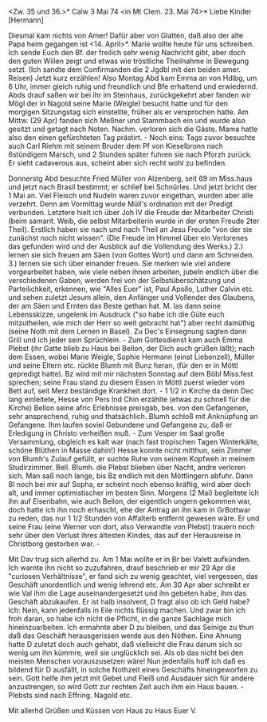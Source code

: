 <Zw. 35 und 36.>* Calw 3 Mai 74
 <in Mt Clem. 23. Mai 74>*
Liebe Kinder [Hermann]

Diesmal kam nichts von Amer! Dafür aber von Glatten, daß also der alte Papa heim gegangen ist <14. April>*. Marie wollte heute für uns schreiben. Ich sende Euch den Bf. der freilich sehr wenig Nachricht gibt, aber doch den guten Willen zeigt und etwas wie tröstliche Theilnahme in Bewegung setzt. (Ich sandte dem Confirmanden die 2 Jgdbl mit den beiden amer. Reisen) 
Jetzt kurz erzählen! Also Montag Abd kam Emma an von Hdlbg, um 6 Uhr, immer gleich ruhig und freundlich und Bfe erhaltend und erwiedernd. Abds drauf saßen wir bei ihr im Steinhaus, zurückgekehrt aber fanden wir Mögl der in Nagold seine Marie (Weigle) besucht hatte und für den morgigen Sitzungstag sich einstellte, früher als er versprochen hatte. Am Mittw. (29 Apr) fanden sich Meßner und Stammbach ein und wurde also gesitzt und getagt nach Noten. Nachm. verloren sich die Gäste. Mama hatte also den einen gefürchteten Tag prästirt. - Noch eins: Tags zuvor besuchte auch Carl Riehm mit seinem Bruder dem Pf von Kieselbronn nach 6stündigem Marsch, und 2 Stunden später fuhren sie nach Pforzh zurück. Er sieht cadaverous aus, scheint aber sich recht wohl zu befinden.

Donnerstg Abd besuchte Fried Müller von Alzenberg, seit 69 im Miss.haus und jetzt nach Brasil bestimmt; er schlief bei Schnürles. Und jetzt bricht der 1 Mai an. Viel Fleisch und Nudeln waren zuvor eingethan, wurden aber alle verzehrt. Denn am Vormittag wurde Müll's ordination mit der Predigt verbunden. Letztere hielt ich über Joh IV die Freude der Mitarbeiter Christi (beim samarit. Weib, die selbst Mitarbeiterin wurde in der ersten Freude 2ter Theil). Erstlich haben sie nach und nach Theil an Jesu Freude "von der sie zunächst noch nicht wissen". (Die Freude im Himmel über ein Verlorenes das gefunden wird und der Ausblick auf die Vollendung des Werks.) 2.) lernen sie sich freuen am Säen (von Gottes Wort) und dann am Schneiden. 3.) lernen sie sich über einander freuen. Sie merken wie viel andere vorgearbeitet haben, wie viele neben ihnen arbeiten, jubeln endlich über die verschiedenen Gaben, werden frei von der Selbstüberschätzung und Parteilichkeit, erkennen, wie "Alles Euer" ist, Paul Apollo, Luther Calvin etc. und sehen zuletzt Jesum allein, den Anfänger und Vollender des Glaubens, der am Säen und Ernten das Beste gethan hat. M. las dann seine Lebensskizze, ungelenk im Ausdruck ("so habe ich die Güte euch mitzutheilen, wie mich der Herr so weit gebracht hat") aber recht damüthig (seine Noth mit dem Lernen in Basel). Zu Dec's Einsegnung sagten dann Grill und ich jeder sein Sprüchlein. - Zum Gottesdienst kam auch Emma Plebst (ihr Gatte blieb zu Haus bei Bellon, der Dich auch grüßen läßt); nach dem Essen, wobei Marie Weigle, Sophie Hermann (einst Liebenzell), Müller und seine Eltern etc. rückte Blumh mit Bunz heran, (für den er in Möttl gepredigt hatte). Bz wird mit mir nächsten Sonntag auf dem Böbl Miss.fest sprechen; seine Frau stand zu diesem Essen in Möttl zuerst wieder vom Bett auf, seit Merz beständige Krankheit dort. - 1 1/2 in Kirche da denn Dec lang einleitete, Hesse von Pers Ind Chin erzählte (etwas zu schnell für die Kirche) Bellon seine afric Erlebnisse preisgab, bes. von den Gefangenen, sehr ansprechend, ruhig und thatsächlich. Blumh schloß mit Anknüpfung an Gefangene. Ihm laufen soviel Gebundene und Gefangene zu, daß er Erledigung in Christo verheißen muß. - Zum Vesper im Saal große Versammlung, obgleich es kalt war (nach fast tropischen Tagen Winterkälte, schöne Blüthen in Masse dahin!) Hesse konnte nicht mitthun, sein Zimmer von Blumh's Zulauf gefüllt, er suchte Ruhe von seinem Kopfweh in meinem Studirzimmer. Bell. Blumh. die Plebst blieben über Nacht, andre verloren sich. Man saß noch lange, bis Bz endlich mit den Möttlingern abfuhr. Dann Bl noch bei mir auf Sopha, er scheint noch ebenso kräftig, wird aber doch alt, und immer optimistischer im besten Sinn. Morgens (2 Mai) begleitete ich ihn auf Eisenbahn, wie auch Bellon, der eigentlich ungern gekommen war, doch hatte ich ihn noch erhascht, ehe der Antrag an ihn kam in GrBottwar zu reden, das nur 1 1/2 Stunden von Affalterb entfernt gewesen wäre. Er und seine Frau (eine Werner von dort, also Verwandte von Plebst) trauern noch sehr über den Verlust ihres ältesten Kindes, das auf der Herausreise in Christborg gestorben war. -

Mit Dav trug sich allerhd zu. Am 1 Mai wollte er in Br bei Valett aufkünden. Ich warnte ihn nicht so zuzufahren, drauf beschrieb er mir 29 Apr die "curiosen Verhältnisse", er fand sich zu wenig geachtet, viel vergessen, das Geschäft unordentlich und wenig lehrend etc. Am 30 Apr aber schreibt er wie Val ihm die Lage auseinandergesetzt und ihn gebeten habe, ihm das Geschäft abzukaufen. Er ist halb insolvent, D fragt also ob ich Geld habe? Ich: Nein, kann jedenfalls in Eile nichts flüssig machen. Und zwar bin ich froh daran, so habe ich nicht die Pflicht, in die ganze Sachlage mich hineinzuarbeiten. Ich ermahnte aber D zu bleiben, und das Seinige zu thun daß das Geschäft herausgerissen werde aus den Nöthen. Eine Ahnung hatte D zuletzt doch auch gehabt, daß vielleicht die Frau darum sich so wenig um ihn kümmre, weil sie unglücklich sei. Als ob das nicht bei den meisten Menschen vorauszusetzen wäre! Nun jedenfalls hoff ich daß es bildend für D ausfällt, in solche Nothzeit eines Geschäfts hineingeworfen zu sein. Gott helfe ihm jetzt mit Gebet und Fleiß und Ausdauer sich für andere anzustrengen, so wird Gott zur rechten Zeit auch ihm ein Haus bauen. - Plebsts sind nach Effring. Nagold etc.

Mit allerhd Grüßen und Küssen von Haus zu Haus
 Euer V.
